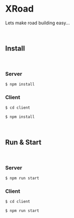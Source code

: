 # XRoad

Lets make road building easy...

<br />

## Install

<br />

### Server

```bash
$ npm install
```

### Client

```bash
$ cd client

$ npm install
```

<br />

## Run & Start

<br />

### Server

```bash
$ npm run start
```

### Client

```bash
$ cd client

$ npm run start
```

<br />
